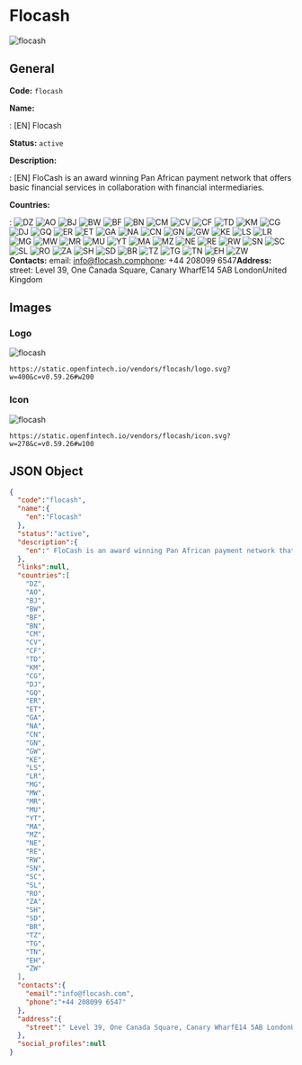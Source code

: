 
# Flocash 
![flocash](https://static.openfintech.io/vendors/flocash/logo.svg?w=400&c=v0.59.26#w200)  

## General 
 
**Code:** `flocash` 
 
**Name:** 
 
:	[EN] Flocash 
 
**Status:** `active` 
 
**Description:** 
 
: [EN]  FloCash is an award winning Pan African payment network that offers basic financial services in collaboration with financial intermediaries.  
 
 
**Countries:** 
 
:	![DZ](https://cdnjs.cloudflare.com/ajax/libs/flag-icon-css/3.3.0/flags/4x3/dz.svg#w24) 	![AO](https://cdnjs.cloudflare.com/ajax/libs/flag-icon-css/3.3.0/flags/4x3/ao.svg#w24) 	![BJ](https://cdnjs.cloudflare.com/ajax/libs/flag-icon-css/3.3.0/flags/4x3/bj.svg#w24) 	![BW](https://cdnjs.cloudflare.com/ajax/libs/flag-icon-css/3.3.0/flags/4x3/bw.svg#w24) 	![BF](https://cdnjs.cloudflare.com/ajax/libs/flag-icon-css/3.3.0/flags/4x3/bf.svg#w24) 	![BN](https://cdnjs.cloudflare.com/ajax/libs/flag-icon-css/3.3.0/flags/4x3/bn.svg#w24) 	![CM](https://cdnjs.cloudflare.com/ajax/libs/flag-icon-css/3.3.0/flags/4x3/cm.svg#w24) 	![CV](https://cdnjs.cloudflare.com/ajax/libs/flag-icon-css/3.3.0/flags/4x3/cv.svg#w24) 	![CF](https://cdnjs.cloudflare.com/ajax/libs/flag-icon-css/3.3.0/flags/4x3/cf.svg#w24) 	![TD](https://cdnjs.cloudflare.com/ajax/libs/flag-icon-css/3.3.0/flags/4x3/td.svg#w24) 	![KM](https://cdnjs.cloudflare.com/ajax/libs/flag-icon-css/3.3.0/flags/4x3/km.svg#w24) 	![CG](https://cdnjs.cloudflare.com/ajax/libs/flag-icon-css/3.3.0/flags/4x3/cg.svg#w24) 	![DJ](https://cdnjs.cloudflare.com/ajax/libs/flag-icon-css/3.3.0/flags/4x3/dj.svg#w24) 	![GQ](https://cdnjs.cloudflare.com/ajax/libs/flag-icon-css/3.3.0/flags/4x3/gq.svg#w24) 	![ER](https://cdnjs.cloudflare.com/ajax/libs/flag-icon-css/3.3.0/flags/4x3/er.svg#w24) 	![ET](https://cdnjs.cloudflare.com/ajax/libs/flag-icon-css/3.3.0/flags/4x3/et.svg#w24) 	![GA](https://cdnjs.cloudflare.com/ajax/libs/flag-icon-css/3.3.0/flags/4x3/ga.svg#w24) 	![NA](https://cdnjs.cloudflare.com/ajax/libs/flag-icon-css/3.3.0/flags/4x3/na.svg#w24) 	![CN](https://cdnjs.cloudflare.com/ajax/libs/flag-icon-css/3.3.0/flags/4x3/cn.svg#w24) 	![GN](https://cdnjs.cloudflare.com/ajax/libs/flag-icon-css/3.3.0/flags/4x3/gn.svg#w24) 	![GW](https://cdnjs.cloudflare.com/ajax/libs/flag-icon-css/3.3.0/flags/4x3/gw.svg#w24) 	![KE](https://cdnjs.cloudflare.com/ajax/libs/flag-icon-css/3.3.0/flags/4x3/ke.svg#w24) 	![LS](https://cdnjs.cloudflare.com/ajax/libs/flag-icon-css/3.3.0/flags/4x3/ls.svg#w24) 	![LR](https://cdnjs.cloudflare.com/ajax/libs/flag-icon-css/3.3.0/flags/4x3/lr.svg#w24) 	![MG](https://cdnjs.cloudflare.com/ajax/libs/flag-icon-css/3.3.0/flags/4x3/mg.svg#w24) 	![MW](https://cdnjs.cloudflare.com/ajax/libs/flag-icon-css/3.3.0/flags/4x3/mw.svg#w24) 	![MR](https://cdnjs.cloudflare.com/ajax/libs/flag-icon-css/3.3.0/flags/4x3/mr.svg#w24) 	![MU](https://cdnjs.cloudflare.com/ajax/libs/flag-icon-css/3.3.0/flags/4x3/mu.svg#w24) 	![YT](https://cdnjs.cloudflare.com/ajax/libs/flag-icon-css/3.3.0/flags/4x3/yt.svg#w24) 	![MA](https://cdnjs.cloudflare.com/ajax/libs/flag-icon-css/3.3.0/flags/4x3/ma.svg#w24) 	![MZ](https://cdnjs.cloudflare.com/ajax/libs/flag-icon-css/3.3.0/flags/4x3/mz.svg#w24) 	![NE](https://cdnjs.cloudflare.com/ajax/libs/flag-icon-css/3.3.0/flags/4x3/ne.svg#w24) 	![RE](https://cdnjs.cloudflare.com/ajax/libs/flag-icon-css/3.3.0/flags/4x3/re.svg#w24) 	![RW](https://cdnjs.cloudflare.com/ajax/libs/flag-icon-css/3.3.0/flags/4x3/rw.svg#w24) 	![SN](https://cdnjs.cloudflare.com/ajax/libs/flag-icon-css/3.3.0/flags/4x3/sn.svg#w24) 	![SC](https://cdnjs.cloudflare.com/ajax/libs/flag-icon-css/3.3.0/flags/4x3/sc.svg#w24) 	![SL](https://cdnjs.cloudflare.com/ajax/libs/flag-icon-css/3.3.0/flags/4x3/sl.svg#w24) 	![RO](https://cdnjs.cloudflare.com/ajax/libs/flag-icon-css/3.3.0/flags/4x3/ro.svg#w24) 	![ZA](https://cdnjs.cloudflare.com/ajax/libs/flag-icon-css/3.3.0/flags/4x3/za.svg#w24) 	![SH](https://cdnjs.cloudflare.com/ajax/libs/flag-icon-css/3.3.0/flags/4x3/sh.svg#w24) 	![SD](https://cdnjs.cloudflare.com/ajax/libs/flag-icon-css/3.3.0/flags/4x3/sd.svg#w24) 	![BR](https://cdnjs.cloudflare.com/ajax/libs/flag-icon-css/3.3.0/flags/4x3/br.svg#w24) 	![TZ](https://cdnjs.cloudflare.com/ajax/libs/flag-icon-css/3.3.0/flags/4x3/tz.svg#w24) 	![TG](https://cdnjs.cloudflare.com/ajax/libs/flag-icon-css/3.3.0/flags/4x3/tg.svg#w24) 	![TN](https://cdnjs.cloudflare.com/ajax/libs/flag-icon-css/3.3.0/flags/4x3/tn.svg#w24) 	![EH](https://cdnjs.cloudflare.com/ajax/libs/flag-icon-css/3.3.0/flags/4x3/eh.svg#w24) 	![ZW](https://cdnjs.cloudflare.com/ajax/libs/flag-icon-css/3.3.0/flags/4x3/zw.svg#w24)  
**Contacts:** 
email: info@flocash.comphone: +44 208099 6547**Address:** 
street:  Level 39, One Canada Square, Canary WharfE14 5AB LondonUnited Kingdom  

## Images 

### Logo 
 
![flocash](https://static.openfintech.io/vendors/flocash/logo.svg?w=400&c=v0.59.26#w200)  

```
https://static.openfintech.io/vendors/flocash/logo.svg?w=400&c=v0.59.26#w200
```  

### Icon 
 
![flocash](https://static.openfintech.io/vendors/flocash/icon.svg?w=278&c=v0.59.26#w100)  

```
https://static.openfintech.io/vendors/flocash/icon.svg?w=278&c=v0.59.26#w100
```  

## JSON Object 

```json
{
  "code":"flocash",
  "name":{
    "en":"Flocash"
  },
  "status":"active",
  "description":{
    "en":" FloCash is an award winning Pan African payment network that offers basic financial services in collaboration with financial intermediaries. "
  },
  "links":null,
  "countries":[
    "DZ",
    "AO",
    "BJ",
    "BW",
    "BF",
    "BN",
    "CM",
    "CV",
    "CF",
    "TD",
    "KM",
    "CG",
    "DJ",
    "GQ",
    "ER",
    "ET",
    "GA",
    "NA",
    "CN",
    "GN",
    "GW",
    "KE",
    "LS",
    "LR",
    "MG",
    "MW",
    "MR",
    "MU",
    "YT",
    "MA",
    "MZ",
    "NE",
    "RE",
    "RW",
    "SN",
    "SC",
    "SL",
    "RO",
    "ZA",
    "SH",
    "SD",
    "BR",
    "TZ",
    "TG",
    "TN",
    "EH",
    "ZW"
  ],
  "contacts":{
    "email":"info@flocash.com",
    "phone":"+44 208099 6547"
  },
  "address":{
    "street":" Level 39, One Canada Square, Canary WharfE14 5AB LondonUnited Kingdom "
  },
  "social_profiles":null
}
```  
